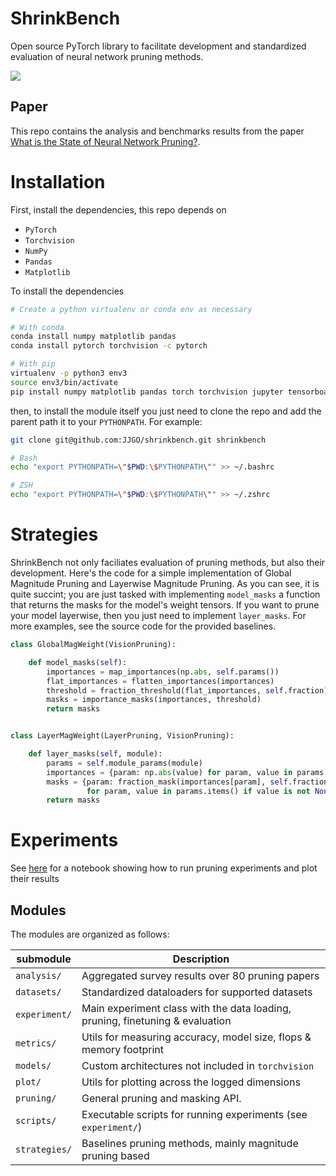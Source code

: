 # ShrinkBench

Open source PyTorch library to facilitate development and  standardized evaluation of neural network pruning methods.

![](https://shrinkbench.github.io/diagram.svg)

## Paper

This repo contains the analysis and benchmarks results from the paper [What is the State of Neural Network Pruning?](https://arxiv.org/abs/2003.03033).


# Installation

First, install the dependencies, this repo depends on
 - `PyTorch`
 - `Torchvision`
 - `NumPy`
 - `Pandas`
 - `Matplotlib`

To install the dependencies

```bash
# Create a python virtualenv or conda env as necessary

# With conda
conda install numpy matplotlib pandas
conda install pytorch torchvision -c pytorch

# With pip
virtualenv -p python3 env3
source env3/bin/activate
pip install numpy matplotlib pandas torch torchvision jupyter tensorboard tqdm
```

then, to install the module itself you just need to clone the repo and  add the parent path it to your `PYTHONPATH`. For example:

```bash
git clone git@github.com:JJGO/shrinkbench.git shrinkbench

# Bash
echo "export PYTHONPATH=\"$PWD:\$PYTHONPATH\"" >> ~/.bashrc

# ZSH
echo "export PYTHONPATH=\"$PWD:\$PYTHONPATH\"" >> ~/.zshrc
```

# Strategies

ShrinkBench not only faciliates evaluation of pruning methods, but also their development. Here's the code for a simple implementation of Global Magnitude Pruning and Layerwise Magnitude Pruning. As you can see, it is quite succint; you are just tasked with implementing `model_masks` a function that returns the masks for the model's weight tensors. If you want to prune your model layerwise, then you just need to implement `layer_masks`. For more examples, see the source code for the provided baselines.

```python
class GlobalMagWeight(VisionPruning):

    def model_masks(self):
        importances = map_importances(np.abs, self.params())
        flat_importances = flatten_importances(importances)
        threshold = fraction_threshold(flat_importances, self.fraction)
        masks = importance_masks(importances, threshold)
        return masks


class LayerMagWeight(LayerPruning, VisionPruning):

    def layer_masks(self, module):
        params = self.module_params(module)
        importances = {param: np.abs(value) for param, value in params.items()}
        masks = {param: fraction_mask(importances[param], self.fraction)
                 for param, value in params.items() if value is not None}
        return masks
```

# Experiments

See [here](jupyter/experiment_tutorial.ipynb) for a notebook showing how to run pruning experiments and plot their results

## Modules

The modules are organized as follows:

| submodule | Description |
| ---- | ---- |
| `analysis/` | Aggregated survey results over 80 pruning papers |
| `datasets/` | Standardized dataloaders for supported datasets |
| `experiment/` | Main experiment class with the data loading, pruning, finetuning & evaluation |
| `metrics/` | Utils for measuring accuracy, model size, flops & memory footprint |
| `models/` | Custom architectures not included in `torchvision` |
| `plot/` | Utils for plotting across the logged dimensions |
| `pruning/` | General pruning and masking API.  |
| `scripts/` | Executable scripts for running experiments (see `experiment/`) |
| `strategies/` | Baselines pruning methods, mainly magnitude pruning based |

